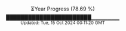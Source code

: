 <p align="center">
⏳Year Progress (78.69 %)<br>
███████████████████████▁▁▁▁▁▁▁ <br>
<sub>Updated: Tue, 15 Oct 2024 00:11:20 GMT</sub>
</p>

